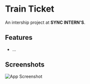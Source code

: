 
# Train Ticket

An intership project at **SYNC INTERN'S**.

## Features

- ...


## Screenshots

![App Screenshot]()


